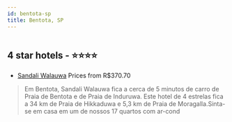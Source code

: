 ```yaml
---
id: bentota-sp
title: Bentota, SP
---
```


<center><img src="https://i.travelapi.com/hotels/43000000/42150000/42145100/42145043/92c9fcf4_z.jpg" alt="" /></center>


##  4 star hotels - ⭐️⭐️⭐️⭐️

-    [Sandali  Walauwa](https://www.hurb.com/br/aud/https://www.hurb.com/br/hotels/bentota/sandali-walauwa-HT-N7N4?cmp=18055) Prices from R$370.70
   > Em Bentota, Sandali  Walauwa fica a cerca de 5 minutos de carro de Praia de Bentota e de Praia de Induruwa.  Este hotel de 4 estrelas fica a 34 km de Praia de Hikkaduwa e 5,3 km de Praia de Moragalla.Sinta-se em casa em um de nossos 17 quartos com ar-cond

